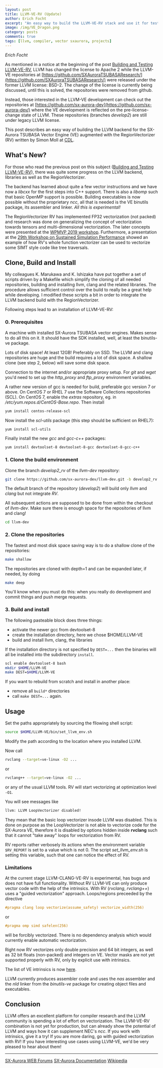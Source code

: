 ```yaml
---
layout: post
title: LLVM-VE-RV (Update)
author: Erich Focht
excerpt: "An easy way to build the LLVM-VE-RV stack and use it for testing the compiler."
image: /img/VE_Dragon.png
category: posts
comments: true
tags: [llvm, compiler, vector sxaurora, projects]
---
```


*Erich Focht*

As mentioned in a notice at the beginning of the post [Building and
Testing
LLVM-VE-RV](https://sx-aurora.github.io/posts/Testing-LLVM-VE-RV/),
LLVM has changed the license to Apache 2 while the LLVM-VE
repositories at
[https://github.com/SXAuroraTSUBASAResearch/](https://github.com/SXAuroraTSUBASAResearch/)
were released under the former LLVM license: BSD-2. The change of the
license is currently being discussed, until this is solved, the
repositories were removed from github.

Instead, those interested in the LLVM-VE development can check out the
repositories at
[https://github.com/sx-aurora-dev](https://github.com/sx-aurora-dev/)
where the VE development is reflected on the
pre-license-change state of LLVM. These repositories (branches
*develop2*) are still under legacy LLVM license.

This post describes an easy way of building the LLVM backend for the
SX-Aurora TSUBASA Vector Engine (VE) augmented with the
RegionVectorizer (RV) written by Simon Moll at
[CDL](http://compilers.cs.uni-saarland.de/).


## What's New?

For those who read the previous post on this subject ([Building and
Testing
LLVM-VE-RV](https://sx-aurora.github.io/posts/Testing-LLVM-VE-RV/)),
there was quite some progress on the LLVM backend, libraries as well
as the RegionVectorizer.

The backend has learned about quite a few vector instructions and we
have now a *libcxx* for the first steps into C++ support. There is
also a *libomp* such that basic OpenMP support is possible. Building
executables is now possible without the proprietary *ncc*, all that is
needed is the VE binutils package, its assembler and linker. *All this
is experimental!*

The RegionVectorizer RV has implemented FP32 vectorization (not
packed) and research was done on generalizing the concept of
vectorization towards tensors and multi-dimensional vectorization. The
later concepts were presented at the [WPMVP 2019
workshop](https://ppopp19.sigplan.org/home/WPMVP-2019#program). Furthermore,
a presentation at the [29th Workshop on Sustained Simulation
Performance](https://www.sc.cc.tohoku.ac.jp/wssp29/en/program.html)
showed an example of how RV's whole function vectorizer can be used to
vectorize some SIMT style code like tree traversals.




## Clone, Build and Install


My colleagues K. Marukawa and K. Ishizaka have put together a set of
scripts driven by a Makefile which simplify the cloning of all needed
repositories, building and installing llvm, clang and the related
libraries. The procedure allows sufficient control over the build to
really be a great help while developing. I modified these scripts a
bit in order to integrate the LLVM backend build with the
RegionVectorizer.

Following steps lead to an installation of LLVM-VE-RV:

### 0. Prerequisites

A machine with installed SX-Aurora TSUBASA vector engines. Makes sense
to do all this on it. It should have the SDK installed, well, at least
the binutils-ve package.

Lots of disk space! At least 12GB! Preferably on SSD. The LLVM and
clang repositories are huge and the build requires a lot of disk
space. A shallow clone (see step 2, below) will save some disk space.

Connection to the internet and/or appropriate proxy setup. For *git*
and *wget* you'd need to set up the *http_proxy* and *ftp_proxy*
environment variables.

A rather new version of gcc is needed for build, preferable gcc
version 7 or above. On CentOS 7 or RHEL 7 use the Software Collections
repositories (SCL). On CentOS 7, enable the *extras* repository,
eg. in */etc/yum.repos.d/CentOS-Base.repo*. Then install
```sh
yum install centos-release-scl
```

Now install the *scl-utils* package (this step should be sufficient on RHEL7):
```sh
yum install scl-utils
```

Finally install the new *gcc* and *gcc-c++* packages:
```sh
yum install devtoolset-8 devtoolset-8-gcc devtoolset-8-gcc-c++
```

### 1. Clone the build environment

Clone the branch *develop2_rv* of the *llvm-dev* repository:
```bash
git clone https://github.com/sx-aurora-dev/llvm-dev.git -b develop2_rv
```
The default branch of the repository (*develop2*) will build only
*llvm* and *clang* but not integrate *RV*.

All subsequent actions are supposed to be done from within the
checkout of *llvm-dev*. Make sure there is enough space for the
repositories of llvm and clang!
```bash
cd llvm-dev
```


### 2. Clone the repositories

The fastest and most disk space saving way is to do a shallow clone of the repositories:
```bash
make shallow
```

The repositories are cloned with depth=1 and can be expanded later, if needed, by doing
```bash
make deep
```
You'll know when you must do this: when you really do development and
commit things and push merge requests.


### 3. Build and install

The following pasteable block does three things:

* activate the newer gcc from devtoolset-8
* create the installation directory, here we chose $HOME/LLVM-VE
* build and install llvm, clang, the libraries

If the installation directory is not specified by `DEST=...` then the
binaries will all be installed into the subdirectory `install`.

```bash
scl enable devtoolset-8 bash
mkdir $HOME/LLVM-VE
make DEST=$HOME/LLVM-VE
```

If you want to rebuild from scratch and install in another place:

* remove all `build*` directories
* call `make DEST=...` again.


## Usage

Set the paths appropriately by sourcing the fllowing shell script:
```bash
source $HOME/LLVM-VE/bin/set_llvm_env.sh
```
Modify the path according to the location where you installed
LLVM.

Now call
```bash
rvclang --target=ve-linux -O2 ...
```
or
```bash
rvclang++ --target=ve-linux -O2 ...
```
or any of the usual LLVM tools. RV will start vectorizing at optimization level `-O1`.

You will see messages like
```bash
llvm: LLVM LoopVectorizer disabled!
```
They mean that the basic loop vectorizer insode LLVM was disabled.
This is done on purpose as the LoopVectorizer is not able to vectorize
code for the SX-Aurora VE, therefore it is disabled by options hidden
inside **rvclang** such that it cannot "take away" loops for
vectorization from RV.

RV reports rather verbosely its actions when the environment variable
`$RV_REPORT` is set to a value which is not 0. The script
*set_llvm_env.sh* is setting this variable, such that one can notice
the effect of RV.


### Limitations

At the current stage LLVM-CLANG-VE-RV is experimental, has bugs and
does not have full functionality. Without RV LLVM-VE can only produce
vector code with the help of the intrinsics. With RV (*rvclang*,
*rvclang++*) uses a "guided vectorization" approach. Loops/regions
preceeded by the directive
```c
#pragma clang loop vectorize(assume_safety) vectorize_width(256)
```
or
```c
#pragma omp simd safelen(256)
```
will be forcibly vectorized. There is no dependency analysis which
would currently enable automatic vectorization.

Right now RV vectorizes only double precision and 64 bit integers, as
well as 32 bit floats (non-packed) and integers on VE. Vector masks
are not yet supported properly with RV, only by explicit use with
intrinsics.

The list of VE intrinsics is now [here](/posts/ve-llvm-intrinsics).

LLVM currently produces assembler code and uses the *nas* assembler
and the *nld* linker from the *binutils-ve* package for creating
object files and executables.


## Conclusion

LLVM offers an excellent platform for compiler research and the LLVM
community is spending a lot of effort on vectorization. The LLVM-VE-RV
combination is not yet for production, but can already
show the potential of LLVM and ways how it can supplement NEC's
*ncc*. If you work with intrinsics, give it a try! If you are more
daring, go with guided vectorization with RV! If you have interesting
use cases using LLVM-VE, we'd be very pleased to hear about them!


---

[SX-Aurora WEB Forums](https://www.hpc.nec/forums/)
[SX-Aurora Documentation](https://www.hpc.nec/documents/)
[Wikipedia](https://en.wikipedia.org/wiki/SX-Aurora_TSUBASA)
